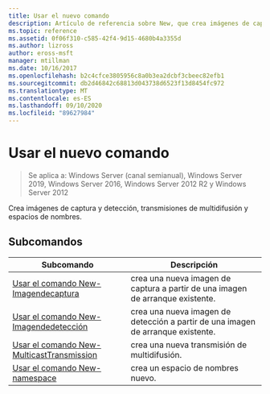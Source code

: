 ```yaml
---
title: Usar el nuevo comando
description: Artículo de referencia sobre New, que crea imágenes de captura y detección, transmisiones de multidifusión y espacios de nombres.
ms.topic: reference
ms.assetid: 0f06f310-c585-42f4-9d15-4680b4a3355d
ms.author: lizross
author: eross-msft
manager: mtillman
ms.date: 10/16/2017
ms.openlocfilehash: b2c4cfce3805956c8a0b3ea2dcbf3cbeec82efb1
ms.sourcegitcommit: db2d46842c68813d043738d6523f13d8454fc972
ms.translationtype: MT
ms.contentlocale: es-ES
ms.lasthandoff: 09/10/2020
ms.locfileid: "89627984"
---
```

# <a name="using-the-new-command"></a>Usar el nuevo comando

> Se aplica a: Windows Server (canal semianual), Windows Server 2019, Windows Server 2016, Windows Server 2012 R2 y Windows Server 2012

Crea imágenes de captura y detección, transmisiones de multidifusión y espacios de nombres.

## <a name="subcommands"></a>Subcomandos
|Subcomando|Descripción|
|-------|--------|
|[Usar el comando New-Imagendecaptura](using-the-new-captureimage-command.md)|crea una nueva imagen de captura a partir de una imagen de arranque existente.|
|[Usar el comando New-Imagendedetección](using-the-new-discoverimage-command.md)|crea una nueva imagen de detección a partir de una imagen de arranque existente.|
|[Usar el comando New-MulticastTransmission](using-the-new-multicasttransmission-command.md)|crea una nueva transmisión de multidifusión.|
|[Usar el comando New-namespace](using-the-new-namespace-command.md)|crea un espacio de nombres nuevo.|
